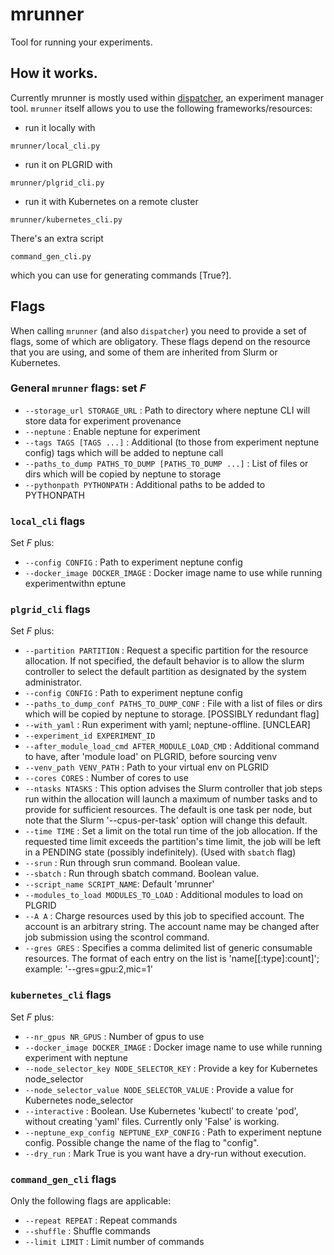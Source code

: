 # mrunner

Tool for running your experiments.


## How it works. 

Currently mrunner is mostly used within [dispatcher](http://pascal-tower01.intra.codilime.com/ml-robotics/tensor-2-tensor-with-mrunner), an experiment manager tool. `mrunner` itself allows you to use the following frameworks/resources:
* run it locally with
```
mrunner/local_cli.py
```
* run it on PLGRID with
```
mrunner/plgrid_cli.py
```
* run it with Kubernetes on a remote cluster
```
mrunner/kubernetes_cli.py
```


There's an extra script 
```
command_gen_cli.py
``` 
which you can use for generating commands [True?].


## Flags

When calling `mrunner` (and also `dispatcher`) you need to provide a set of flags, some of which are obligatory. These flags depend on the resource that you are using, and some of them are inherited from Slurm or Kubernetes.  

### General `mrunner` flags: set _F_

* `--storage_url STORAGE_URL` : Path to directory where neptune CLI will store data for experiment provenance
* `--neptune` : Enable neptune for experiment
* `--tags TAGS [TAGS ...]` : Additional (to those from experiment neptune config) tags which will be added to neptune call
* `--paths_to_dump PATHS_TO_DUMP [PATHS_TO_DUMP ...]` : List of files or dirs which will be copied by neptune to storage
* `--pythonpath PYTHONPATH` : Additional paths to be added to PYTHONPATH

### `local_cli` flags 
Set _F_ plus: 

* `--config CONFIG` : Path to experiment neptune config
* `--docker_image DOCKER_IMAGE` : Docker image name to use while running experimentwithn eptune
  

### `plgrid_cli` flags
Set _F_ plus: 

* `--partition PARTITION` : Request a specific partition for the resource allocation. If not specified, the default behavior is to allow the slurm controller to select the default partition as designated by the system administrator.
* `--config CONFIG` : Path to experiment neptune config
* `--paths_to_dump_conf PATHS_TO_DUMP_CONF` : File with a list of files or dirs which will be copied by neptune to storage. [POSSIBLY redundant flag]
* `--with_yaml` : Run experiment with yaml; neptune-offline. [UNCLEAR]
* `--experiment_id EXPERIMENT_ID` 
* `--after_module_load_cmd AFTER_MODULE_LOAD_CMD` : Additional command to have, after 'module load' on PLGRID, before sourcing venv
* `--venv_path VENV_PATH` : Path to your virtual env on PLGRID
* `--cores CORES` : Number of cores to use
* `--ntasks NTASKS` : This option advises the Slurm controller that job steps run within the allocation will launch a maximum of number tasks and to provide for sufficient resources. The default is one task per node, but note that the Slurm '--cpus-per-task' option will change this default.
* `--time TIME` : Set a limit on the total run time of the job allocation. If the requested time limit exceeds the partition's time limit, the job will be left in a PENDING state (possibly indefinitely). (Used with `sbatch` flag)
* `--srun` : Run through srun command. Boolean value.
* `--sbatch` : Run through sbatch command. Boolean value. 
* `--script_name SCRIPT_NAME`: Default 'mrunner'
* `--modules_to_load MODULES_TO_LOAD` : Additional modules to load on PLGRID
* `--A A` : Charge resources used by this job to specified account. The account is an arbitrary string. The account name may be changed after job submission using the scontrol command.
* `--gres GRES` : Specifies a comma delimited list of generic consumable resources. The format of each entry on the list is 'name[[:type]:count]'; example: '--gres=gpu:2,mic=1'

### `kubernetes_cli` flags
Set _F_ plus: 

* `--nr_gpus NR_GPUS` : Number of gpus to use
* `--docker_image DOCKER_IMAGE` : Docker image name to use while running experiment with neptune
* `--node_selector_key NODE_SELECTOR_KEY` : Provide a key for Kubernetes node_selector
* `--node_selector_value NODE_SELECTOR_VALUE` : Provide a value for Kubernetes node_selector
* `--interactive` : Boolean. Use Kubernetes 'kubectl' to create 'pod', without creating 'yaml' files. Currently only 'False' is working.
* `--neptune_exp_config NEPTUNE_EXP_CONFIG` : Path to experiment neptune config. Possible change the name of the flag to "config".
* `--dry_run` : Mark True is you want have a dry-run without execution.

### `command_gen_cli` flags
Only the following flags are applicable:

* `--repeat REPEAT` : Repeat commands
* `--shuffle` : Shuffle commands
* `--limit LIMIT` : Limit number of commands






















